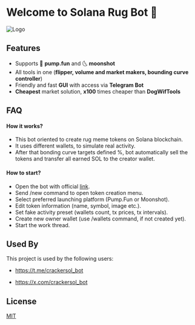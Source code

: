 
# Welcome to Solana Rug Bot 👋


![Logo](https://pbs.twimg.com/profile_images/1877762424847179776/0URMFFts_400x400.jpg)


## Features

- Supports 💊 **pump.fun** and 🌜 **moonshot**
- All tools in one (**flipper, volume and market makers, bounding curve controller**)
- Friendly and fast **GUI** with access via **Telegram Bot**
- **Cheapest** market solution, **x100** times cheaper than **DogWifTools**


## FAQ

#### How it works?

- This bot oriented to create rug meme tokens on Solana blockchain.
- It uses different wallets, to simulate real activity.
- After that bonding curve targets defined %, bot automatically sell the tokens and transfer all earned SOL to the creator wallet.

#### How to start?

- Open the bot with official [link](https://t.me/crackersol_bot).
- Send /new command to open token creation menu.
- Select preferred launching platform (Pump.Fun or Moonshot).
- Edit token information (name, symbol, image etc.).
- Set fake activity preset (wallets count, tx prices, tx intervals).
- Create new owner wallet (use /wallets command, if not created yet).
- Start the work thread.


## Used By

This project is used by the following users:

- https://t.me/crackersol_bot

- https://x.com/crackersol_bot
## License

[MIT](https://choosealicense.com/licenses/mit/)

